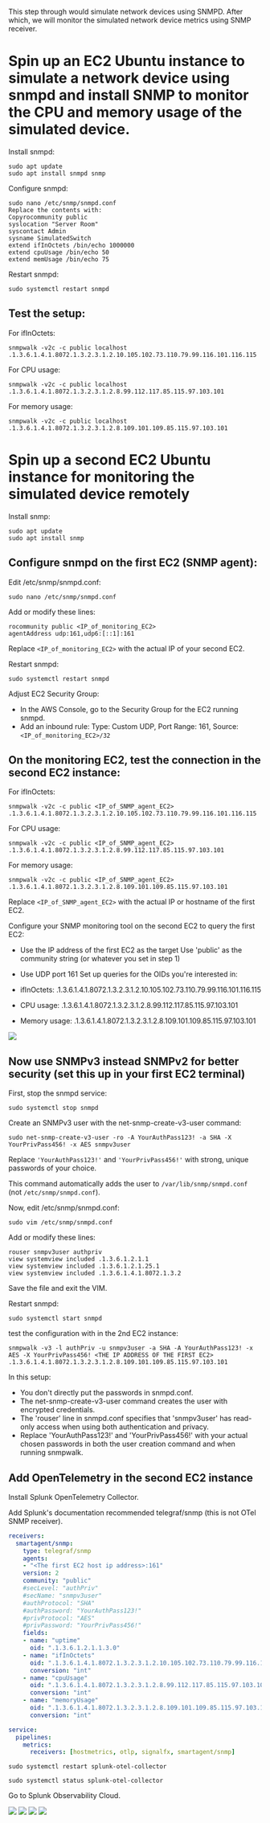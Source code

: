 This step through would simulate network devices using SNMPD. After which, we will monitor the simulated network device metrics using SNMP receiver.

# Spin up an EC2 Ubuntu instance to simulate a network device using snmpd and install SNMP to monitor the CPU and memory usage of the simulated device.

Install snmpd:

```
sudo apt update
sudo apt install snmpd snmp
```

Configure snmpd:

```
sudo nano /etc/snmp/snmpd.conf
Replace the contents with:
Copyrocommunity public
syslocation "Server Room"
syscontact Admin 
sysname SimulatedSwitch
extend ifInOctets /bin/echo 1000000
extend cpuUsage /bin/echo 50
extend memUsage /bin/echo 75
```

Restart snmpd:

```
sudo systemctl restart snmpd
```

## Test the setup:


For ifInOctets:
```
snmpwalk -v2c -c public localhost .1.3.6.1.4.1.8072.1.3.2.3.1.2.10.105.102.73.110.79.99.116.101.116.115
```

For CPU usage:
```
snmpwalk -v2c -c public localhost .1.3.6.1.4.1.8072.1.3.2.3.1.2.8.99.112.117.85.115.97.103.101
```

For memory usage:
```
snmpwalk -v2c -c public localhost .1.3.6.1.4.1.8072.1.3.2.3.1.2.8.109.101.109.85.115.97.103.101
```

# Spin up a second EC2 Ubuntu instance for monitoring the simulated device remotely
Install snmp:

```
sudo apt update
sudo apt install snmp
```

## Configure snmpd on the first EC2 (SNMP agent):

Edit /etc/snmp/snmpd.conf:

```
sudo nano /etc/snmp/snmpd.conf
```

Add or modify these lines:

```
rocommunity public <IP_of_monitoring_EC2>
agentAddress udp:161,udp6:[::1]:161

```
Replace `<IP_of_monitoring_EC2>` with the actual IP of your second EC2.


Restart snmpd:

```
sudo systemctl restart snmpd
```

Adjust EC2 Security Group:

- In the AWS Console, go to the Security Group for the EC2 running snmpd.
- Add an inbound rule: Type: Custom UDP, Port Range: 161, Source: `<IP_of_monitoring_EC2>/32`


## On the monitoring EC2, test the connection in the second EC2 instance:


For ifInOctets:
```
snmpwalk -v2c -c public <IP_of_SNMP_agent_EC2> .1.3.6.1.4.1.8072.1.3.2.3.1.2.10.105.102.73.110.79.99.116.101.116.115
```

For CPU usage:
```
snmpwalk -v2c -c public <IP_of_SNMP_agent_EC2> .1.3.6.1.4.1.8072.1.3.2.3.1.2.8.99.112.117.85.115.97.103.101
```

For memory usage:
```
snmpwalk -v2c -c public <IP_of_SNMP_agent_EC2> .1.3.6.1.4.1.8072.1.3.2.3.1.2.8.109.101.109.85.115.97.103.101
```

Replace `<IP_of_SNMP_agent_EC2>` with the actual IP or hostname of the first EC2.

Configure your SNMP monitoring tool on the second EC2 to query the first EC2:

- Use the IP address of the first EC2 as the target
Use 'public' as the community string (or whatever you set in step 1)
- Use UDP port 161
Set up queries for the OIDs you're interested in:

- ifInOctets: .1.3.6.1.4.1.8072.1.3.2.3.1.2.10.105.102.73.110.79.99.116.101.116.115
- CPU usage: .1.3.6.1.4.1.8072.1.3.2.3.1.2.8.99.112.117.85.115.97.103.101
- Memory usage: .1.3.6.1.4.1.8072.1.3.2.3.1.2.8.109.101.109.85.115.97.103.101

![](proof1.png)

## Now use SNMPv3 instead SNMPv2 for better security (set this up in your first EC2 terminal)
First, stop the snmpd service:

```
sudo systemctl stop snmpd
```

Create an SNMPv3 user with the net-snmp-create-v3-user command:

```
sudo net-snmp-create-v3-user -ro -A YourAuthPass123! -a SHA -X YourPrivPass456! -x AES snmpv3user
```

Replace `'YourAuthPass123!'` and `'YourPrivPass456!'` with strong, unique passwords of your choice.

This command automatically adds the user to `/var/lib/snmp/snmpd.conf` (not `/etc/snmp/snmpd.conf`).

Now, edit /etc/snmp/snmpd.conf:

```
sudo vim /etc/snmp/snmpd.conf
```

Add or modify these lines:

```
rouser snmpv3user authpriv
view systemview included .1.3.6.1.2.1.1
view systemview included .1.3.6.1.2.1.25.1
view systemview included .1.3.6.1.4.1.8072.1.3.2
```

Save the file and exit the VIM.

Restart snmpd:

```
sudo systemctl start snmpd
```

test the configuration with in the 2nd EC2 instance:
```
snmpwalk -v3 -l authPriv -u snmpv3user -a SHA -A YourAuthPass123! -x AES -X YourPrivPass456! <THE IP ADDRESS OF THE FIRST EC2> .1.3.6.1.4.1.8072.1.3.2.3.1.2.8.109.101.109.85.115.97.103.101
```


In this setup:
- You don't directly put the passwords in snmpd.conf.
- The net-snmp-create-v3-user command creates the user with encrypted credentials.
- The 'rouser' line in snmpd.conf specifies that 'snmpv3user' has read-only access when using both authentication and privacy.
- Replace 'YourAuthPass123!' and 'YourPrivPass456!' with your actual chosen passwords in both the user creation command and when running snmpwalk.

## Add OpenTelemetry in the second EC2 instance

Install Splunk OpenTelemetry Collector.

Add Splunk's documentation recommended telegraf/snmp (this is not OTel SNMP receiver).

```yaml
receivers:
  smartagent/snmp:
    type: telegraf/snmp
    agents:
    - "<The first EC2 host ip address>:161"
    version: 2
    community: "public"
    #secLevel: "authPriv"
    #secName: "snmpv3user"
    #authProtocol: "SHA"
    #authPassword: "YourAuthPass123!"
    #privProtocol: "AES"
    #privPassword: "YourPrivPass456!"
    fields:
    - name: "uptime"
      oid: ".1.3.6.1.2.1.1.3.0"
    - name: "ifInOctets"
      oid: ".1.3.6.1.4.1.8072.1.3.2.3.1.2.10.105.102.73.110.79.99.116.101.116.115"
      conversion: "int"
    - name: "cpuUsage"
      oid: ".1.3.6.1.4.1.8072.1.3.2.3.1.2.8.99.112.117.85.115.97.103.101"
      conversion: "int"
    - name: "memoryUsage"
      oid: ".1.3.6.1.4.1.8072.1.3.2.3.1.2.8.109.101.109.85.115.97.103.101"
      conversion: "int"
```

```yml
service:
  pipelines:
    metrics:
      receivers: [hostmetrics, otlp, signalfx, smartagent/snmp]
```

`sudo systemctl restart splunk-otel-collector`

`sudo systemctl status splunk-otel-collector`

Go to Splunk Observability Cloud.

![](proof2.png)
![](proof3.png)
![](proof4.png)
![](proof5.png)